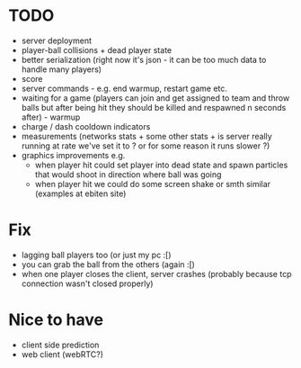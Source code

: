 # TODO
- server deployment
- player-ball collisions + dead player state
- better serialization (right now it's json - it can be too much data to handle many players)
- score
- server commands - e.g. end warmup, restart game etc.
- waiting for a game (players can join and get assigned to team and throw balls but after being hit they should be killed and respawned n seconds after) - warmup
- charge / dash cooldown indicators
- measurements (networks stats + some other stats + is server really running at rate we've set it to ? or for some reason it runs slower ?)
- graphics improvements e.g.
  - when player hit could set player into dead state and spawn particles that would shoot in direction where ball was going
  - when player hit we could do some screen shake or smth similar (examples at ebiten site)

# Fix
- lagging ball players too (or just my pc :[)
- you can grab the ball from the others (again :[)
- when one player closes the client, server crashes (probably because tcp connection wasn't closed properly)

# Nice to have
- client side prediction
- web client (webRTC?)